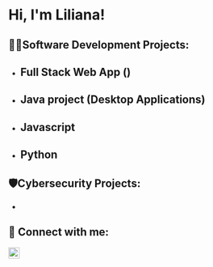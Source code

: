 <h1>Hi, I'm Liliana!</h1>

<h2>👩‍💻Software Development Projects:</h2>

- <b>Full Stack Web App ()</b>
  - 
- <b>Java project (Desktop Applications)</b>
  - 
- <b>Javascript</b>
  - 
- <b>Python</b>
  -

<h2>🛡️Cybersecurity Projects:</h2>

- 

<h2> 🤳 Connect with me:</h2>

[<img align="left" alt="LilianaHernandez | LinkedIn" width="22px" src="https://cdn.jsdelivr.net/npm/simple-icons@v3/icons/linkedin.svg" />][linkedin]


[linkedin]: www.linkedin.com/in/liliana-hernández-617899296
